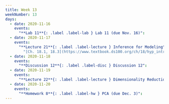 ```yaml
---
title: Week 13
weekNumber: 13
days:
  - date: 2020-11-16
    events:
      "**Lab 11**{: .label .label-lab } Lab 11 (due Nov. 16)":
  - date: 2020-11-17
    events:
      "**Lecture 21**{: .label .label-lecture } Inference for Modeling":
        "[Ch. 18.1, 18.3](https://www.textbook.ds100.org/ch/18/hyp_intro.html)"
  - date: 2020-11-18
    events:
      "**Discussion 12**{: .label .label-disc } Discussion 12":
  - date: 2020-11-19
    events:
      "**Lecture 22**{: .label .label-lecture } Dimensionality Reduction and PCA":
  - date: 2020-11-20
    events:
      "**Homework 8**{: .label .label-hw } PCA (due Dec. 3)":
---
```

